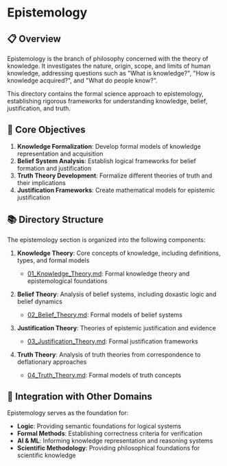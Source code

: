# Epistemology

## 📋 Overview

Epistemology is the branch of philosophy concerned with the theory of knowledge. It investigates the nature, origin, scope, and limits of human knowledge, addressing questions such as "What is knowledge?", "How is knowledge acquired?", and "What do people know?".

This directory contains the formal science approach to epistemology, establishing rigorous frameworks for understanding knowledge, belief, justification, and truth.

## 🎯 Core Objectives

1. **Knowledge Formalization**: Develop formal models of knowledge representation and acquisition
2. **Belief System Analysis**: Establish logical frameworks for belief formation and justification
3. **Truth Theory Development**: Formalize different theories of truth and their implications
4. **Justification Frameworks**: Create mathematical models for epistemic justification

## 📚 Directory Structure

The epistemology section is organized into the following components:

1. **Knowledge Theory**: Core concepts of knowledge, including definitions, types, and formal models
   - [01_Knowledge_Theory.md](./01_Knowledge_Theory.md): Formal knowledge theory and epistemological foundations

2. **Belief Theory**: Analysis of belief systems, including doxastic logic and belief dynamics
   - [02_Belief_Theory.md](./02_Belief_Theory.md): Formal models of belief systems

3. **Justification Theory**: Theories of epistemic justification and evidence
   - [03_Justification_Theory.md](./03_Justification_Theory.md): Formal justification frameworks

4. **Truth Theory**: Analysis of truth theories from correspondence to deflationary approaches
   - [04_Truth_Theory.md](./04_Truth_Theory.md): Formal models of truth concepts

## 🔄 Integration with Other Domains

Epistemology serves as the foundation for:

- **Logic**: Providing semantic foundations for logical systems
- **Formal Methods**: Establishing correctness criteria for verification
- **AI & ML**: Informing knowledge representation and reasoning systems
- **Scientific Methodology**: Providing philosophical foundations for scientific knowledge
